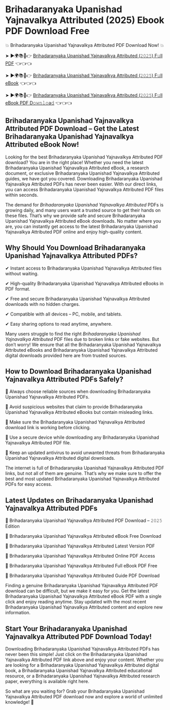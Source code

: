 # Brihadaranyaka Upanishad Yajnavalkya Attributed (2025) Ebook PDF Download Free

💥 Brihadaranyaka Upanishad Yajnavalkya Attributed PDF Download Now! 💥

➤ ►🌍📚📱👉 [Brihadaranyaka Upanishad Yajnavalkya Attributed (𝟸𝟶𝟸𝟻) F𝚞ll PDF](https://getpdf.xyz/brihadaranyaka-upanishad-yajnavalkya-attributed) 👈👈👈


➤ ►🌍📚📱👉 [Brihadaranyaka Upanishad Yajnavalkya Attributed (𝟸𝟶𝟸𝟻) F𝚞ll eBook](https://getpdf.xyz/brihadaranyaka-upanishad-yajnavalkya-attributed) 👈👈👈


➤ ►🌍📚📱👉 [Brihadaranyaka Upanishad Yajnavalkya Attributed (𝟸𝟶𝟸𝟻) F𝚞ll eBook PDF D𝚘𝚠𝚗𝚕𝚘a𝚍](https://getpdf.xyz/brihadaranyaka-upanishad-yajnavalkya-attributed) 👈👈👈


## Brihadaranyaka Upanishad Yajnavalkya Attributed PDF Download – Get the Latest Brihadaranyaka Upanishad Yajnavalkya Attributed eBook Now!

Looking for the best Brihadaranyaka Upanishad Yajnavalkya Attributed PDF download? You are in the right place! Whether you need the latest Brihadaranyaka Upanishad Yajnavalkya Attributed eBook, a research document, or exclusive Brihadaranyaka Upanishad Yajnavalkya Attributed guides, we have got you covered. Downloading Brihadaranyaka Upanishad Yajnavalkya Attributed PDFs has never been easier. With our direct links, you can access Brihadaranyaka Upanishad Yajnavalkya Attributed PDF files within seconds.

The demand for *Brihadaranyaka Upanishad Yajnavalkya Attributed* PDFs is growing daily, and many users want a trusted source to get their hands on these files. That’s why we provide safe and secure Brihadaranyaka Upanishad Yajnavalkya Attributed eBook downloads. No matter where you are, you can instantly get access to the latest Brihadaranyaka Upanishad Yajnavalkya Attributed PDF online and enjoy high-quality content.

## Why Should You Download Brihadaranyaka Upanishad Yajnavalkya Attributed PDFs?

✔ Instant access to Brihadaranyaka Upanishad Yajnavalkya Attributed files without waiting.

✔ High-quality Brihadaranyaka Upanishad Yajnavalkya Attributed eBooks in PDF format.

✔ Free and secure Brihadaranyaka Upanishad Yajnavalkya Attributed downloads with no hidden charges.

✔ Compatible with all devices – PC, mobile, and tablets.

✔ Easy sharing options to read anytime, anywhere.

Many users struggle to find the right *Brihadaranyaka Upanishad Yajnavalkya Attributed* PDF files due to broken links or fake websites. But don’t worry! We ensure that all the Brihadaranyaka Upanishad Yajnavalkya Attributed eBooks and Brihadaranyaka Upanishad Yajnavalkya Attributed digital downloads provided here are from trusted sources.

## How to Download Brihadaranyaka Upanishad Yajnavalkya Attributed PDFs Safely?

📌 Always choose reliable sources when downloading Brihadaranyaka Upanishad Yajnavalkya Attributed PDFs.

📌 Avoid suspicious websites that claim to provide Brihadaranyaka Upanishad Yajnavalkya Attributed eBooks but contain misleading links.

📌 Make sure the Brihadaranyaka Upanishad Yajnavalkya Attributed download link is working before clicking.

📌 Use a secure device while downloading any Brihadaranyaka Upanishad Yajnavalkya Attributed PDF file.

📌 Keep an updated antivirus to avoid unwanted threats from Brihadaranyaka Upanishad Yajnavalkya Attributed digital downloads.

The internet is full of Brihadaranyaka Upanishad Yajnavalkya Attributed PDF links, but not all of them are genuine. That’s why we make sure to offer the best and most updated Brihadaranyaka Upanishad Yajnavalkya Attributed PDFs for easy access.

## Latest Updates on Brihadaranyaka Upanishad Yajnavalkya Attributed PDFs

🔹 Brihadaranyaka Upanishad Yajnavalkya Attributed PDF Download – 𝟸𝟶𝟸𝟻 Edition

🔹 Brihadaranyaka Upanishad Yajnavalkya Attributed eBook Free Download

🔹 Brihadaranyaka Upanishad Yajnavalkya Attributed Latest Version PDF

🔹 Brihadaranyaka Upanishad Yajnavalkya Attributed Online PDF Access

🔹 Brihadaranyaka Upanishad Yajnavalkya Attributed Full eBook PDF Free

🔹 Brihadaranyaka Upanishad Yajnavalkya Attributed Guide PDF Download

Finding a genuine Brihadaranyaka Upanishad Yajnavalkya Attributed PDF download can be difficult, but we make it easy for you. Get the latest Brihadaranyaka Upanishad Yajnavalkya Attributed eBook PDF with a single click and enjoy reading anytime. Stay updated with the most recent Brihadaranyaka Upanishad Yajnavalkya Attributed content and explore new information.

## Start Your Brihadaranyaka Upanishad Yajnavalkya Attributed PDF Download Today!

Downloading Brihadaranyaka Upanishad Yajnavalkya Attributed PDFs has never been this simple! Just click on the Brihadaranyaka Upanishad Yajnavalkya Attributed PDF link above and enjoy your content. Whether you are looking for a Brihadaranyaka Upanishad Yajnavalkya Attributed digital book, a Brihadaranyaka Upanishad Yajnavalkya Attributed educational resource, or a Brihadaranyaka Upanishad Yajnavalkya Attributed research paper, everything is available right here.

So what are you waiting for? Grab your Brihadaranyaka Upanishad Yajnavalkya Attributed PDF download now and explore a world of unlimited knowledge! 🚀